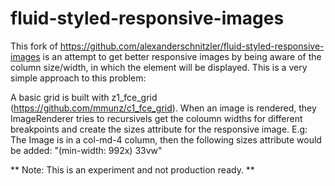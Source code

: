 # fluid-styled-responsive-images

This fork of https://github.com/alexanderschnitzler/fluid-styled-responsive-images is an attempt to get better responsive images by being aware of the column size/width, in which the element will be displayed. This is a very simple approach to this problem:

A basic grid is built with z1_fce_grid (https://github.com/mmunz/c1_fce_grid). When an image is rendered, they ImageRenderer tries to recursivels get the coloumn widths for different breakpoints and create the sizes attribute for the responsive image.  E.g: The Image is in a col-md-4 column, then the following sizes attribute would be added: "(min-width: 992x) 33vw"

** Note: This is an experiment and not production ready. **
